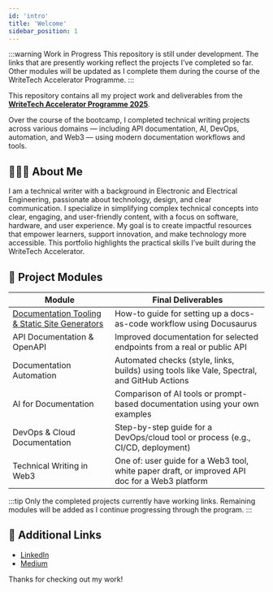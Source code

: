 ```yaml
---
id: 'intro'
title: 'Welcome'
sidebar_position: 1
---
```


:::warning Work in Progress
This repository is still under development. The links that are presently working reflect the projects I’ve completed so far. Other modules will be updated as I complete them during the course of the WriteTech Accelerator Programme.
:::

This repository contains all my project work and deliverables from the **[WriteTech Accelerator Programme 2025](https://writetechhub.org/accelerator-program/)**.

Over the course of the bootcamp, I completed technical writing projects across various domains — including API documentation, AI, DevOps, automation, and Web3 — using modern documentation workflows and tools.

## 👩🏽‍💻 About Me

I am a technical writer with a background in Electronic and Electrical Engineering, passionate about technology, design, and clear communication. I specialize in simplifying complex technical concepts into clear, engaging, and user-friendly content, with a focus on software, hardware, and user experience. My goal is to create impactful resources that empower learners, support innovation, and make technology more accessible.
This portfolio highlights the practical skills I’ve built during the WriteTech Accelerator.

## 📁 Project Modules

| Module | Final Deliverables | 
|--------|---------------------|
| [Documentation Tooling & Static Site Generators](/docs/documentation-tooling/intro)| How-to guide for setting up a docs-as-code workflow using Docusaurus | 
| API Documentation & OpenAPI | Improved documentation for selected endpoints from a real or public API |
| Documentation Automation | Automated checks (style, links, builds) using tools like Vale, Spectral, and GitHub Actions | 
| AI for Documentation | Comparison of AI tools or prompt-based documentation using your own examples | 
| DevOps & Cloud Documentation | Step-by-step guide for a DevOps/cloud tool or process (e.g., CI/CD, deployment) | 
| Technical Writing in Web3 | One of: user guide for a Web3 tool, white paper draft, or improved API doc for a Web3 platform |

:::tip
Only the completed projects currently have working links. Remaining modules will be added as I continue progressing through the program.
:::

## 🔗 Additional Links

- [LinkedIn](https://www.linkedin.com/in/olamidelawal6762007/)
- [Medium](https://medium.com/@em07_adoz)

Thanks for checking out my work!
